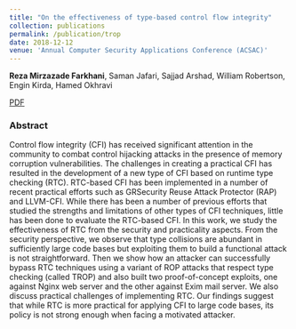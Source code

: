```yaml
---
title: "On the effectiveness of type-based control flow integrity"
collection: publications
permalink: /publication/trop
date: 2018-12-12
venue: 'Annual Computer Security Applications Conference (ACSAC)'
---
```

**Reza Mirzazade Farkhani**, Saman Jafari, Sajjad Arshad, William Robertson, Engin Kirda, Hamed Okhravi

[PDF](http://gaintcome.github.io/files/trop.pdf)

### Abstract

Control flow integrity (CFI) has received significant attention in the community
to combat control hijacking attacks in the presence of memory corruption
vulnerabilities. The challenges in creating a practical CFI has resulted in the
development of a new type of CFI based on runtime type checking (RTC). RTC-based
CFI has been implemented in a number of recent practical efforts such as
GRSecurity Reuse Attack Protector (RAP) and LLVM-CFI. While there has been a
number of previous efforts that studied the strengths and limitations of other
types of CFI techniques, little has been done to evaluate the RTC-based CFI. In
this work, we study the effectiveness of RTC from the security and practicality
aspects. From the security perspective, we observe that type collisions are
abundant in sufficiently large code bases but exploiting them to build a
functional attack is not straightforward. Then we show how an attacker can
successfully bypass RTC techniques using a variant of ROP attacks that respect
type checking (called TROP) and also built two proof-of-concept exploits, one
against Nginx web server and the other against Exim mail server. We also discuss
practical challenges of implementing RTC. Our findings suggest that while RTC is
more practical for applying CFI to large code bases, its policy is not strong
enough when facing a motivated attacker.
